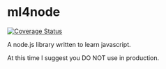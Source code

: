 # ml4node

[![Coverage Status](https://coveralls.io/repos/github/pgerbes1/ml4node/badge.svg?branch=master)](https://coveralls.io/github/pgerbes1/ml4node?branch=master)

A node.js library written to learn javascript. 

At this time I suggest you DO NOT use in production. 
